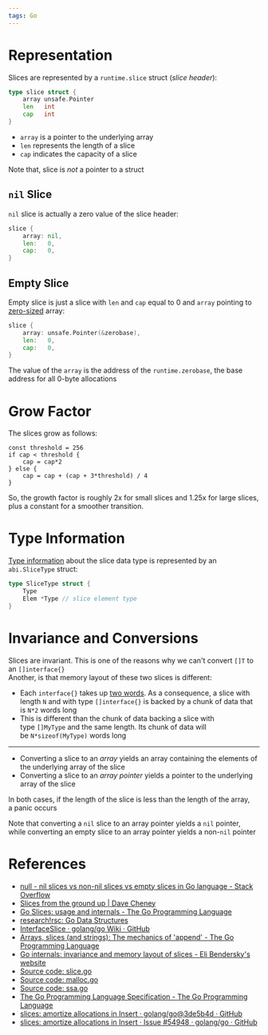 ```yaml
---
tags: Go
---
```


# Representation

Slices are represented by a `runtime.slice` struct (*slice header*):

```go
type slice struct {
	array unsafe.Pointer
	len   int
	cap   int
}
```

- `array` is a pointer to the underlying array
- `len` represents the length of a slice
- `cap` indicates the capacity of a slice

Note that, slice is *not* a pointer to a struct

## `nil` Slice

`nil` slice is actually a zero value of the slice header:

```go
slice {
	array: nil,
	len:   0,
	cap:   0,
}
```

## Empty Slice

Empty slice is just a slice with `len` and `cap` equal to 0 and `array` pointing to [zero-sized](Go%20Zero-Sized%20Values.md) array:

```go
slice {
	array: unsafe.Pointer(&zerobase),
	len:   0,
	cap:   0,
}
```

The value of the `array` is the address of the `runtime.zerobase`, the base address for all 0-byte allocations

# Grow Factor

The slices grow as follows:

```
const threshold = 256
if cap < threshold {
	cap = cap*2
} else {
	cap = cap + (cap + 3*threshold) / 4
}
```

So, the growth factor is roughly 2x for small slices and 1.25x for large slices, plus a constant for a smoother transition.

# Type Information

[Type information](Go%20Type%20Internals.md) about the slice data type is represented by an `abi.SliceType` struct:

```go
type SliceType struct {
	Type
	Elem *Type // slice element type
}
```

# Invariance and Conversions

Slices are invariant. This is one of the reasons why we can't convert `[]T` to an `[]interface{}`  
Another, is that memory layout of these two slices is different:

- Each `interface{}` takes up [two words](Go%20Interfaces%20Internals.md). As a consequence, a slice with length `N` and with type `[]interface{}` is backed by a chunk of data that is `N*2` words long
- This is different than the chunk of data backing a slice with type `[]MyType` and the same length. Its chunk of data will be `N*sizeof(MyType)` words long

---

- Converting a slice to an *array* yields an array containing the elements of the underlying array of the slice
- Converting a slice to an *array pointer* yields a pointer to the underlying array of the slice

In both cases, if the length of the slice is less than the length of the array, a panic occurs

Note that converting a `nil` slice to an array pointer yields a `nil` pointer, while converting an empty slice to an array pointer yields a non-`nil` pointer

# References

- [null - nil slices vs non-nil slices vs empty slices in Go language - Stack Overflow](https://stackoverflow.com/questions/44305170/nil-slices-vs-non-nil-slices-vs-empty-slices-in-go-language)
- [Slices from the ground up | Dave Cheney](https://dave.cheney.net/2018/07/12/slices-from-the-ground-up)
- [Go Slices: usage and internals - The Go Programming Language](https://go.dev/blog/slices-intro)
- [research!rsc: Go Data Structures](https://research.swtch.com/godata)
- [InterfaceSlice · golang/go Wiki · GitHub](https://github.com/golang/go/wiki/InterfaceSlice)
- [Arrays, slices (and strings): The mechanics of 'append' - The Go Programming Language](https://go.dev/blog/slices)
- [Go internals: invariance and memory layout of slices - Eli Bendersky's website](https://eli.thegreenplace.net/2021/go-internals-invariance-and-memory-layout-of-slices/)
- [Source code: slice.go](https://github.com/golang/go/blob/master/src/runtime/slice.go)
- [Source code: malloc.go](https://github.com/golang/go/blob/master/src/runtime/malloc.go)
- [Source code: ssa.go](https://github.com/golang/go/blob/master/src/cmd/compile/internal/ssagen/ssa.go)
- [The Go Programming Language Specification - The Go Programming Language](https://tip.golang.org/ref/spec)
- [slices: amortize allocations in Insert · golang/go@3de5b4d · GitHub](https://github.com/golang/go/commit/3de5b4da26b0062c9fd1b84849a0d4b7e78aaf5a?diff=unified&w=1)
- [slices: amortize allocations in Insert · Issue #54948 · golang/go · GitHub](https://github.com/golang/go/issues/54948)
